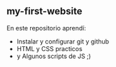 ## my-first-website

En este repositorio aprendí:
- Instalar y configurar git y github 
- HTML y CSS practicos
- y Algunos scripts de JS ;)
